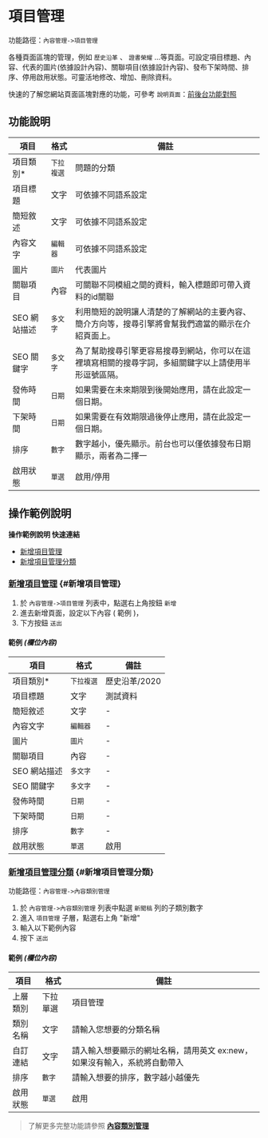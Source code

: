 # 項目管理

功能路徑：`內容管理->項目管理`

各種頁面區塊的管理，例如 `歷史沿革` 、 `證書榮耀` ...等頁面。可設定項目標題、內容、代表的圖片(依據設計內容)、關聯項目(依據設計內容)、發布下架時間、排序、停用啟用狀態。可靈活地修改、增加、刪除資料。

快速的了解您網站頁面區塊對應的功能，可參考 `說明頁面`：[前後台功能對照](/guide/mapping)

## 功能說明

| 項目  | 格式 | 備註 |
| --- | --- | --- |
| 項目類別* | `下拉複選` | 問題的分類 |
| 項目標題 | 文字 | 可依據不同語系設定 |
| 簡短敘述 | 文字 | 可依據不同語系設定 |
| 內容文字 | `編輯器` | 可依據不同語系設定 |
| 圖片 | `圖片` | 代表圖片 |
| 關聯項目 | 內容 | 可關聯不同模組之間的資料，輸入標題即可帶入資料的id關聯 |
| SEO 網站描述 | `多文字` | 利用簡短的說明讓人清楚的了解網站的主要內容、簡介方向等，搜尋引擎將會幫我們適當的顯示在介紹頁面上。 |
| SEO 關鍵字 | `多文字` | 為了幫助搜尋引擎更容易搜尋到網站，你可以在這裡填寫相關的搜尋字詞，多組關鍵字以上請使用半形逗號區隔。 |
| 發佈時間 | `日期` | 如果需要在未來期限到後開始應用，請在此設定一個日期。 |
| 下架時間 | `日期` | 如果需要在有效期限過後停止應用，請在此設定一個日期。 |
| 排序 | `數字` | 數字越小，優先顯示。前台也可以僅依據發布日期顯示，兩者為二擇一 |
| 啟用狀態 | `單選` | 啟用/停用 |

## 操作範例說明

**操作範例說明 快速連結**

* [新增項目管理](/guide/article-element#新增項目管理)
* [新增項目管理分類](/guide/article-element#新增項目管理分類)

### [新增項目管理](/guide/article-element#新增項目管理) {#新增項目管理}

1. 於 `內容管理->項目管理` 列表中，點選右上角按鈕 `新增`
2. 進去新增頁面，設定以下內容 ( 範例 )，
3. 下方按鈕 `送出`

#### 範例 _(欄位內容)_

| 項目  | 格式 | 備註 |
| --- | --- | --- |
| 項目類別* | `下拉複選` | 歷史沿革/2020 |
| 項目標題 | 文字 | 測試資料 |
| 簡短敘述 | 文字 | - |
| 內容文字 | `編輯器` | - |
| 圖片 | `圖片` | - |
| 關聯項目 | 內容 | - |
| SEO 網站描述 | `多文字` | - |
| SEO 關鍵字 | `多文字` | - |
| 發佈時間 | `日期` | - |
| 下架時間 | `日期` | - |
| 排序 | `數字` | - |
| 啟用狀態 | `單選` | 啟用 |

### [新增項目管理分類](/guide/article-element#新增項目管理分類) {#新增項目管理分類}

功能路徑：`內容管理->內容類別管理`

1. 於 `內容管理->內容類別管理` 列表中點選 `新聞稿` 列的子類別數字
2. 進入 `項目管理` 子層，點選右上角 "新增"
3. 輸入以下範例內容
4. 按下 `送出`

#### 範例 _(欄位內容)_

| 項目 | 格式 | 備註 |
| --- | --- | --- |
| 上層類別 | 下拉單選 | 項目管理 |
| 類別名稱 | 文字 | 請輸入您想要的分類名稱 |
| 自訂連結 | 文字 | 請入輸入想要顯示的網址名稱，請用英文 ex:new，如果沒有輸入，系統將自動帶入 |
| 排序 | `數字` | 請輸入想要的排序，數字越小越優先 |
| 啟用狀態 | `單選` | 啟用 |

> 了解更多完整功能請參照 **[內容類別管理](/guide/article-category)**
